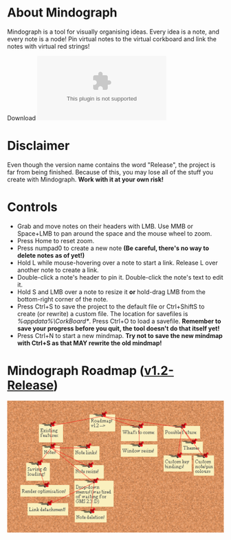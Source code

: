# About Mindograph
Mindograph is a tool for visually organising ideas.
Every idea is a note, and every note is a node! Pin virtual notes to the virtual corkboard and link the notes with virtual red strings!

Download ![v1.2-Release](https://github.com/KaniSama/Mindograph/raw/master/Mindograph%20Finale.zip)

# Disclaimer
Even though the version name contains the word "Release", the project is far from being finished. Because of this, you may lose all of the stuff you create with Mindograph. **Work with it at your own risk!**

# Controls
- Grab and move notes on their headers with LMB. Use MMB or Space+LMB to pan around the space and the mouse wheel to zoom.
- Press Home to reset zoom.
- Press numpad0 to create a new note
**(Be careful, there's no way to delete notes as of yet!)**
- Hold L while mouse-hovering over a note to start a link. Release L over another note to create a link.
- Double-click a note's header to pin it. Double-click the note's text to edit it.
- Hold S and LMB over a note to resize it **or** hold-drag LMB from the bottom-right corner of the note.
- Press Ctrl+S to save the project to the default file or Ctrl+ShiftS to create (or rewrite) a custom file. The location for savefiles is *%appdata%\CorkBoard\**. Press Ctrl+O to load a savefile.
**Remember to save your progress before you quit, the tool doesn't do that itself yet!**
- Press Ctrl+N to start a new mindmap. **Try not to save the new mindmap with Ctrl+S as that MAY rewrite the old mindmap!**

# Mindograph Roadmap ([v1.2-Release](https://github.com/KaniSama/Mindograph/commit/master))
![Roadmap](https://github.com/KaniSama/Mindograph/blob/master/SourceCode(GMS2.2)/roadmap.png?raw=true)
